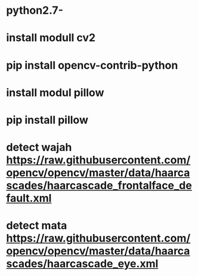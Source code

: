 # python2.7-
# install modull cv2
# pip install opencv-contrib-python
# install modul pillow
# pip install pillow



# detect wajah https://raw.githubusercontent.com/opencv/opencv/master/data/haarcascades/haarcascade_frontalface_default.xml
# detect mata https://raw.githubusercontent.com/opencv/opencv/master/data/haarcascades/haarcascade_eye.xml
